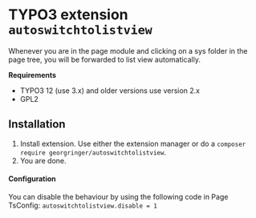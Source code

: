 # TYPO3 extension `autoswitchtolistview`

Whenever you are in the page module and clicking on a sys folder in the page tree, you will be forwarded to list view automatically.

**Requirements**

- TYPO3 12 (use 3.x) and older versions use version 2.x
- GPL2

## Installation

1) Install extension. Use either the extension manager or do a `composer require georgringer/autoswitchtolistview`.
2) You are done.

#### Configuration

You can disable the behaviour by using the following code in Page TsConfig: `autoswitchtolistview.disable = 1`


